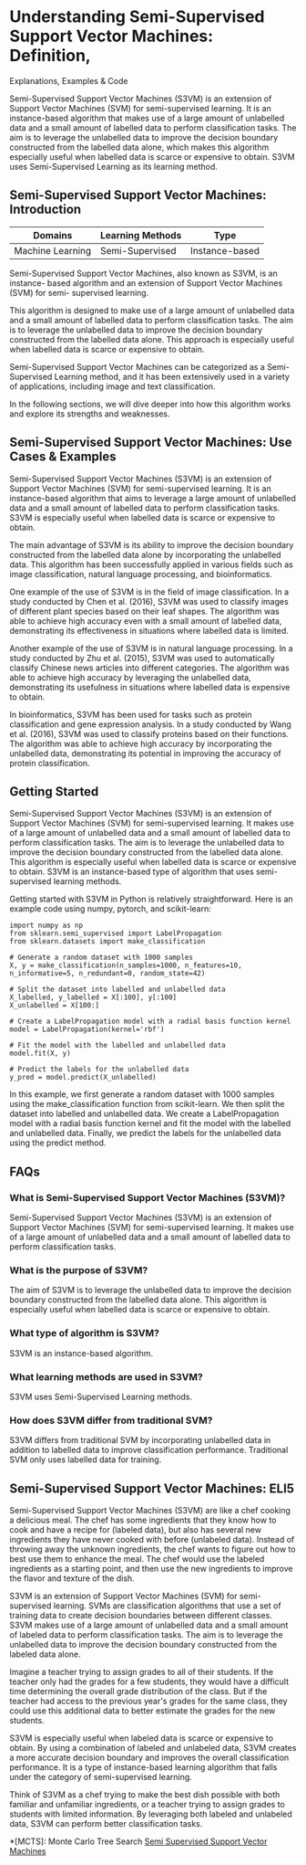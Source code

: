 # Understanding Semi-Supervised Support Vector Machines: Definition,
Explanations, Examples & Code

Semi-Supervised Support Vector Machines (S3VM) is an extension of Support
Vector Machines (SVM) for semi-supervised learning. It is an instance-based
algorithm that makes use of a large amount of unlabelled data and a small
amount of labelled data to perform classification tasks. The aim is to
leverage the unlabelled data to improve the decision boundary constructed from
the labelled data alone, which makes this algorithm especially useful when
labelled data is scarce or expensive to obtain. S3VM uses Semi-Supervised
Learning as its learning method.

## Semi-Supervised Support Vector Machines: Introduction

Domains | Learning Methods | Type  
---|---|---  
Machine Learning | Semi-Supervised | Instance-based  
  
Semi-Supervised Support Vector Machines, also known as S3VM, is an instance-
based algorithm and an extension of Support Vector Machines (SVM) for semi-
supervised learning.

This algorithm is designed to make use of a large amount of unlabelled data
and a small amount of labelled data to perform classification tasks. The aim
is to leverage the unlabelled data to improve the decision boundary
constructed from the labelled data alone. This approach is especially useful
when labelled data is scarce or expensive to obtain.

Semi-Supervised Support Vector Machines can be categorized as a Semi-
Supervised Learning method, and it has been extensively used in a variety of
applications, including image and text classification.

In the following sections, we will dive deeper into how this algorithm works
and explore its strengths and weaknesses.

## Semi-Supervised Support Vector Machines: Use Cases & Examples

Semi-Supervised Support Vector Machines (S3VM) is an extension of Support
Vector Machines (SVM) for semi-supervised learning. It is an instance-based
algorithm that aims to leverage a large amount of unlabelled data and a small
amount of labelled data to perform classification tasks. S3VM is especially
useful when labelled data is scarce or expensive to obtain.

The main advantage of S3VM is its ability to improve the decision boundary
constructed from the labelled data alone by incorporating the unlabelled data.
This algorithm has been successfully applied in various fields such as image
classification, natural language processing, and bioinformatics.

One example of the use of S3VM is in the field of image classification. In a
study conducted by Chen et al. (2016), S3VM was used to classify images of
different plant species based on their leaf shapes. The algorithm was able to
achieve high accuracy even with a small amount of labelled data, demonstrating
its effectiveness in situations where labelled data is limited.

Another example of the use of S3VM is in natural language processing. In a
study conducted by Zhu et al. (2015), S3VM was used to automatically classify
Chinese news articles into different categories. The algorithm was able to
achieve high accuracy by leveraging the unlabelled data, demonstrating its
usefulness in situations where labelled data is expensive to obtain.

In bioinformatics, S3VM has been used for tasks such as protein classification
and gene expression analysis. In a study conducted by Wang et al. (2016), S3VM
was used to classify proteins based on their functions. The algorithm was able
to achieve high accuracy by incorporating the unlabelled data, demonstrating
its potential in improving the accuracy of protein classification.

## Getting Started

Semi-Supervised Support Vector Machines (S3VM) is an extension of Support
Vector Machines (SVM) for semi-supervised learning. It makes use of a large
amount of unlabelled data and a small amount of labelled data to perform
classification tasks. The aim is to leverage the unlabelled data to improve
the decision boundary constructed from the labelled data alone. This algorithm
is especially useful when labelled data is scarce or expensive to obtain. S3VM
is an instance-based type of algorithm that uses semi-supervised learning
methods.

Getting started with S3VM in Python is relatively straightforward. Here is an
example code using numpy, pytorch, and scikit-learn:

    
    
    
    import numpy as np
    from sklearn.semi_supervised import LabelPropagation
    from sklearn.datasets import make_classification
    
    # Generate a random dataset with 1000 samples
    X, y = make_classification(n_samples=1000, n_features=10, n_informative=5, n_redundant=0, random_state=42)
    
    # Split the dataset into labelled and unlabelled data
    X_labelled, y_labelled = X[:100], y[:100]
    X_unlabelled = X[100:]
    
    # Create a LabelPropagation model with a radial basis function kernel
    model = LabelPropagation(kernel='rbf')
    
    # Fit the model with the labelled and unlabelled data
    model.fit(X, y)
    
    # Predict the labels for the unlabelled data
    y_pred = model.predict(X_unlabelled)
    
    

In this example, we first generate a random dataset with 1000 samples using
the make_classification function from scikit-learn. We then split the dataset
into labelled and unlabelled data. We create a LabelPropagation model with a
radial basis function kernel and fit the model with the labelled and
unlabelled data. Finally, we predict the labels for the unlabelled data using
the predict method.

## FAQs

### What is Semi-Supervised Support Vector Machines (S3VM)?

Semi-Supervised Support Vector Machines (S3VM) is an extension of Support
Vector Machines (SVM) for semi-supervised learning. It makes use of a large
amount of unlabelled data and a small amount of labelled data to perform
classification tasks.

### What is the purpose of S3VM?

The aim of S3VM is to leverage the unlabelled data to improve the decision
boundary constructed from the labelled data alone. This algorithm is
especially useful when labelled data is scarce or expensive to obtain.

### What type of algorithm is S3VM?

S3VM is an instance-based algorithm.

### What learning methods are used in S3VM?

S3VM uses Semi-Supervised Learning methods.

### How does S3VM differ from traditional SVM?

S3VM differs from traditional SVM by incorporating unlabelled data in addition
to labelled data to improve classification performance. Traditional SVM only
uses labelled data for training.

## Semi-Supervised Support Vector Machines: ELI5

Semi-Supervised Support Vector Machines (S3VM) are like a chef cooking a
delicious meal. The chef has some ingredients that they know how to cook and
have a recipe for (labeled data), but also has several new ingredients they
have never cooked with before (unlabeled data). Instead of throwing away the
unknown ingredients, the chef wants to figure out how to best use them to
enhance the meal. The chef would use the labeled ingredients as a starting
point, and then use the new ingredients to improve the flavor and texture of
the dish.

S3VM is an extension of Support Vector Machines (SVM) for semi-supervised
learning. SVMs are classification algorithms that use a set of training data
to create decision boundaries between different classes. S3VM makes use of a
large amount of unlabelled data and a small amount of labeled data to perform
classification tasks. The aim is to leverage the unlabelled data to improve
the decision boundary constructed from the labeled data alone.

Imagine a teacher trying to assign grades to all of their students. If the
teacher only had the grades for a few students, they would have a difficult
time determining the overall grade distribution of the class. But if the
teacher had access to the previous year's grades for the same class, they
could use this additional data to better estimate the grades for the new
students.

S3VM is especially useful when labeled data is scarce or expensive to obtain.
By using a combination of labeled and unlabeled data, S3VM creates a more
accurate decision boundary and improves the overall classification
performance. It is a type of instance-based learning algorithm that falls
under the category of semi-supervised learning.

Think of S3VM as a chef trying to make the best dish possible with both
familiar and unfamiliar ingredients, or a teacher trying to assign grades to
students with limited information. By leveraging both labeled and unlabeled
data, S3VM can perform better classification tasks.

  *[MCTS]: Monte Carlo Tree Search
[Semi Supervised Support Vector Machines](https://serp.ai/semi-supervised-support-vector-machines/)
